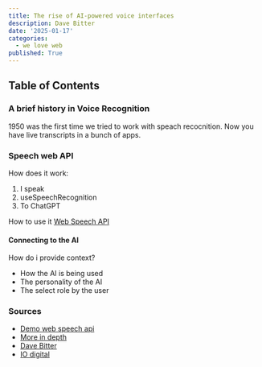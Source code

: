 ```yaml
---
title: The rise of AI-powered voice interfaces
description: Dave Bitter
date: '2025-01-17'
categories:
  - we love web
published: True
---
```


## Table of Contents

### A brief history in Voice Recognition
1950 was the first time we tried to work with speach recocnition.
Now you have live transcripts in a bunch of apps.

### Speech web API
How does it work:
1. I speak
2. useSpeechRecognition
3. To ChatGPT

How to use it [Web Speech API](https://developer.mozilla.org/en-US/docs/Web/API/Web_Speech_API)

#### Connecting to the AI
How do i provide context?
- How the AI is being used
- The personality of the AI
- The select role by the user

### Sources
- [Demo web speech api]()
- [More in depth](https://techhub.iodigital.com/tags/voice)
- [Dave Bitter](https://www.davebitter.com/)
- [IO digital](https://techhub.iodigital.com/)